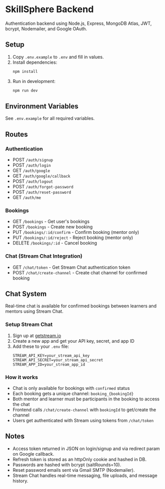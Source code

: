 # SkillSphere Backend

Authentication backend using Node.js, Express, MongoDB Atlas, JWT, bcrypt, Nodemailer, and Google OAuth.

## Setup
1. Copy `.env.example` to `.env` and fill in values.
2. Install dependencies:
   ```bash
   npm install
   ```
3. Run in development:
   ```bash
   npm run dev
   ```

## Environment Variables
See `.env.example` for all required variables.

## Routes

### Authentication
- POST `/auth/signup`
- POST `/auth/login`
- GET  `/auth/google`
- GET  `/auth/google/callback`
- POST `/auth/logout`
- POST `/auth/forgot-password`
- POST `/auth/reset-password`
- GET  `/auth/me`

### Bookings
- GET  `/bookings` - Get user's bookings
- POST `/bookings` - Create new booking
- PUT  `/bookings/:id/confirm` - Confirm booking (mentor only)
- PUT  `/bookings/:id/reject` - Reject booking (mentor only)
- DELETE `/bookings/:id` - Cancel booking

### Chat (Stream Chat Integration)
- GET  `/chat/token` - Get Stream Chat authentication token
- POST `/chat/create-channel` - Create chat channel for confirmed booking

## Chat System
Real-time chat is available for confirmed bookings between learners and mentors using Stream Chat.

### Setup Stream Chat
1. Sign up at [getstream.io](https://getstream.io/)
2. Create a new app and get your API key, secret, and app ID
3. Add these to your `.env` file:
   ```
   STREAM_API_KEY=your_stream_api_key
   STREAM_API_SECRET=your_stream_api_secret
   STREAM_APP_ID=your_stream_app_id
   ```

### How it works
- Chat is only available for bookings with `confirmed` status
- Each booking gets a unique channel: `booking_{bookingId}`
- Both mentor and learner must be participants in the booking to access the chat
- Frontend calls `/chat/create-channel` with `bookingId` to get/create the channel
- Users get authenticated with Stream using tokens from `/chat/token`

## Notes
- Access token returned in JSON on login/signup and via redirect param on Google callback.
- Refresh token is stored as an httpOnly cookie and hashed in DB.
- Passwords are hashed with bcrypt (saltRounds=10).
- Reset password emails sent via Gmail SMTP (Nodemailer).
- Stream Chat handles real-time messaging, file uploads, and message history. 